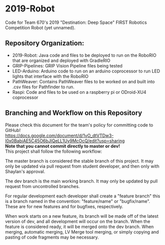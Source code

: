 # 2019-Robot
Code for Team 670's 2019 "Destination: Deep Space" FIRST Robotics Competition Robot (yet unnamed).

## Repository Organization:<br/>
- 2019-Robot: Java code and files to be deployed to run on the RoboRIO that are organized and deployed with GradleRIO<br/>
- GRIP-Pipelines: GRIP Vision Pipeline files being tested
- LED-Arduino: Arduino code to run on an arduino coprocessor to run LED lights that interface with the RoboRIO<br/>
- PathWeaver: Contains PathWeaver files to be worked on and built into .csv files for Pathfinder to run.
- Raspi: Code and files to be used on a raspberry pi or ODroid-XU4 coprocessor<br/>

## Branching and Workflow on this Repository<br/>
Please check this document for the team's policy for committing code to GitHub!<br/>
https://docs.google.com/document/d/1vO_dtVTDw3-l0x0BabiAE5C45O6bJlQeLL1Uy9McOcQ/edit?usp=sharing <br/>
**Note that you cannot commit directly to master or dev!**<br/>
This project shall follow the following workflow:<br/>

The master branch is considered the stable branch of this project. It may only be updated via pull request from student developer, and then only with Shaylan's approval.<br/>

The dev branch is the main working branch. It may only be updated by pull request from uncontrolled branches.<br/>

For regular development each developer shall create a "feature branch" this is a branch named in the convention: "feature/name" or "bugfix/name". These are for new features and for bugfixes, respectively.<br/>

When work starts on a new feature, its branch will be made off of the latest version of dev, and all development will occur on the branch. When the feature is considered ready, it will be merged onto the dev branch. When merging, automatic merging, LV Merge tool merging, or simply copying and pasting of code fragments may be necessary.
